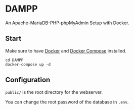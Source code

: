 # DAMPP

An Apache-MariaDB-PHP-phpMyAdmin Setup with Docker.


## Start

Make sure to have [Docker](https://docs.docker.com/v17.09/engine/installation/) and [Docker Compose](https://docs.docker.com/compose/install/) installed.

```shell
cd DAMPP
docker-compose up -d
```


## Configuration

`public/` is the root directory for the webserver.

You can change the root password of the database in `.env`.
